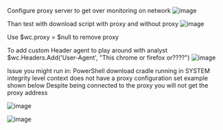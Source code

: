 Configure proxy server to get over monitoring on network
![image](https://github.com/VietTheBarbarian/bypass-monitoring/assets/56415307/c666f17e-a89f-4ae6-8bb0-7cbcecd8a3da)

Than test with download script
with proxy and without proxy
![image](https://github.com/VietTheBarbarian/bypass-monitoring/assets/56415307/f2682c33-52a6-4c56-b803-7581c00c27c2)

Use $wc.proxy = $null to remove proxy

To add custom Header agent to play around with analyst
$wc.Headers.Add('User-Agent', "This chrome or firefox or????") 
![image](https://github.com/VietTheBarbarian/bypass-monitoring/assets/56415307/4152f49b-174d-4d4e-98e2-a6561ba325ad)


Issue you might run in:
PowerShell download cradle running in SYSTEM integrity level
context does not have a proxy configuration set 
example shown below
Despite being connected to the proxy you will not get the proxy address


![image](https://github.com/VietTheBarbarian/bypass-monitoring/assets/56415307/d5aef849-ec04-4e62-8dce-f04343762276)

![image](https://github.com/VietTheBarbarian/bypass-monitoring/assets/56415307/2c55f4b7-c52f-4fdf-b07c-15ae28e18102)
